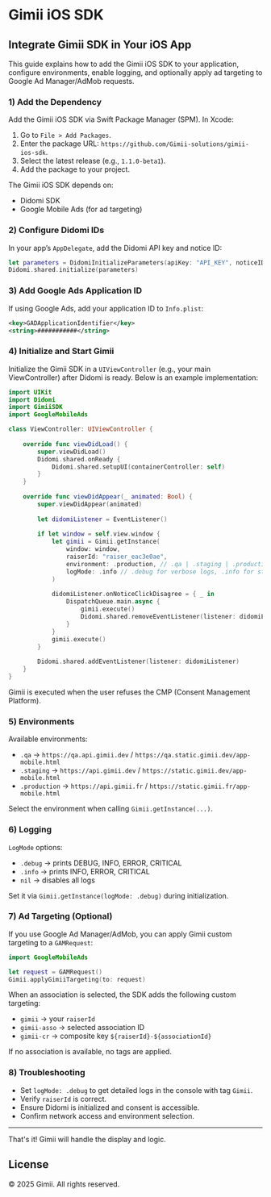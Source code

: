 # Gimii iOS SDK

## Integrate Gimii SDK in Your iOS App

This guide explains how to add the Gimii iOS SDK to your application, configure environments, enable logging, and optionally apply ad targeting to Google Ad Manager/AdMob requests.

### 1) Add the Dependency

Add the Gimii iOS SDK via Swift Package Manager (SPM). In Xcode:

1. Go to `File > Add Packages`.
2. Enter the package URL: `https://github.com/Gimii-solutions/gimii-ios-sdk`.
3. Select the latest release (e.g., `1.1.0-beta1`).
4. Add the package to your project.

The Gimii iOS SDK depends on:
- Didomi SDK
- Google Mobile Ads (for ad targeting)

### 2) Configure Didomi IDs

In your app’s `AppDelegate`, add the Didomi API key and notice ID:

```swift
let parameters = DidomiInitializeParameters(apiKey: "API_KEY", noticeID: "NOTICE_ID")
Didomi.shared.initialize(parameters)      
```

### 3) Add Google Ads Application ID

If using Google Ads, add your application ID to `Info.plist`:

```xml
<key>GADApplicationIdentifier</key>
<string>###########</string>
```

### 4) Initialize and Start Gimii

Initialize the Gimii SDK in a `UIViewController` (e.g., your main ViewController) after Didomi is ready. Below is an example implementation:

```swift
import UIKit
import Didomi
import GimiiSDK
import GoogleMobileAds

class ViewController: UIViewController {
    
    override func viewDidLoad() {
        super.viewDidLoad()
        Didomi.shared.onReady {
            Didomi.shared.setupUI(containerController: self)
        }
    }
    
    override func viewDidAppear(_ animated: Bool) {
        super.viewDidAppear(animated)
        
        let didomiListener = EventListener()
        
        if let window = self.view.window {
            let gimii = Gimii.getInstance(
                window: window,
                raiserId: "raiser_eac3e0ae",
                environment: .production, // .qa | .staging | .production
                logMode: .info // .debug for verbose logs, .info for standard
            )
            
            didomiListener.onNoticeClickDisagree = { _ in
                DispatchQueue.main.async {
                    gimii.execute()
                    Didomi.shared.removeEventListener(listener: didomiListener)
                }
            }
            gimii.execute()
        }
        
        Didomi.shared.addEventListener(listener: didomiListener)
    }
}
```

Gimii is executed when the user refuses the CMP (Consent Management Platform).

### 5) Environments

Available environments:
- `.qa` → `https://qa.api.gimii.dev` / `https://qa.static.gimii.dev/app-mobile.html`
- `.staging` → `https://api.gimii.dev` / `https://static.gimii.dev/app-mobile.html`
- `.production` → `https://api.gimii.fr` / `https://static.gimii.fr/app-mobile.html`

Select the environment when calling `Gimii.getInstance(...)`.

### 6) Logging

`LogMode` options:
- `.debug` → prints DEBUG, INFO, ERROR, CRITICAL
- `.info` → prints INFO, ERROR, CRITICAL
- `nil` → disables all logs

Set it via `Gimii.getInstance(logMode: .debug)` during initialization.

### 7) Ad Targeting (Optional)

If you use Google Ad Manager/AdMob, you can apply Gimii custom targeting to a `GAMRequest`:

```swift
import GoogleMobileAds

let request = GAMRequest()
Gimii.applyGimiiTargeting(to: request)
```

When an association is selected, the SDK adds the following custom targeting:
- `gimii` → your `raiserId`
- `gimii-asso` → selected association ID
- `gimii-cr` → composite key `${raiserId}-${associationId}`

If no association is available, no tags are applied.


### 8) Troubleshooting

- Set `logMode: .debug` to get detailed logs in the console with tag `Gimii`.
- Verify `raiserId` is correct.
- Ensure Didomi is initialized and consent is accessible.
- Confirm network access and environment selection.

---

That's it! Gimii will handle the display and logic.

## License

© 2025 Gimii. All rights reserved.
